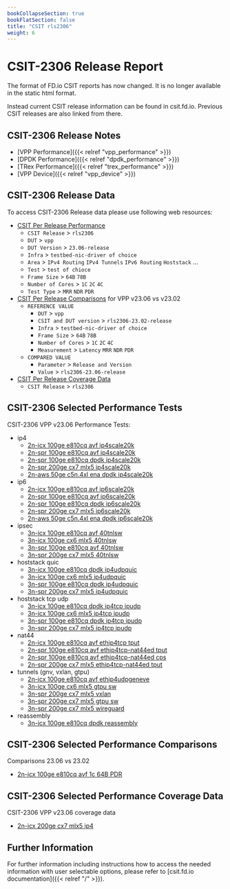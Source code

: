 ```yaml
---
bookCollapseSection: true
bookFlatSection: false
title: "CSIT rls2306"
weight: 6
---
```


# CSIT-2306 Release Report

The format of FD.io CSIT reports has now changed. It is no longer available
in the static html format.

Instead current CSIT release information can be found in csit.fd.io.
Previous CSIT releases are also linked from there.

## CSIT-2306 Release Notes

- [VPP Performance]({{< relref "vpp_performance" >}})
- [DPDK Performance]({{< relref "dpdk_performance" >}})
- [TRex Performance]({{< relref "trex_performance" >}})
- [VPP Device]({{< relref "vpp_device" >}})

## CSIT-2306 Release Data

To access CSIT-2306 Release data please use following web resources:

- [CSIT Per Release Performance](https://csit.fd.io/report/)
  - `CSIT Release` > `rls2306`
  - `DUT` > `vpp`
  - `DUT Version` > `23.06-release`
  - `Infra` > `testbed-nic-driver of choice`
  - `Area` > `IPv4 Routing` `IPv4 Tunnels` `IPv6 Routing` `Hoststack` ...
  - `Test` > `test of chioce`
  - `Frame Size` > `64B` `78B`
  - `Number of Cores` > `1C` `2C` `4C`
  - `Test Type` > `MRR` `NDR` `PDR`
- [CSIT Per Release Comparisons](https://csit.fd.io/comparisons/) for VPP
  v23.06 vs v23.02
  - `REFERENCE VALUE`
    - `DUT` > `vpp`
    - `CSIT and DUT version` > `rls2306-23.02-release`
    - `Infra` > `testbed-nic-driver of choice`
    - `Frame Size` > `64B` `78B`
    - `Number of Cores` > `1C` `2C` `4C`
    - `Measurement` > `Latency` `MRR` `NDR` `PDR`
  - `COMPARED VALUE`
    - `Parameter` > `Release and Version`
    - `Value` > `rls2306-23.06-release`
- [CSIT Per Release Coverage Data](https://csit.fd.io/coverage/)
  - `CSIT Release` > `rls2306`

## CSIT-2306 Selected Performance Tests

CSIT-2306 VPP v23.06 Performance Tests:

- ip4
  - [2n-icx 100ge e810cq avf ip4scale20k](https://csit.fd.io/report/#eNrtVstuwjAQ_JpwqRbZG4f00gM0_4FcZylRQ3BtEwFfX4OQNlFbiUpQLj74pRlrxzsayT5sHS09tS9ZscjKRYZlU8cpy-dPcXGtx1zMoLcWMJ_GnaOWtCfADhqzBynEO6GV9CyF-QTdr6CxCmbqDaQBCuvTKQ5vdEsoPsB1NXS1O5XA10uJb_UYrXeB0ahihPTkGBzJY5pdHwac30QzXzvSfCEqZyiQH4j5-W3MXjm9Id8cia_ErjBuYuMZkmZcJxzsAL00rKzOjH9yySaX_uaSvZ9LmLJ0vUv4qCxhytKtXLpjllTK0vUuqUdlSaUs3colzlJRTbqt25z_ekX1BWCVro4)
  - [2n-spr 100ge e810cq avf ip4scale20k](https://csit.fd.io/report/#eNrtVstOwzAQ_JpwQYvsjdNw4UDJfyDjbGlEmpq1iVS-HreqtIkAqUgtvfjgl2asHe9oJIe4ZXoO1D8U1bKolwXWXZumony8TQv3AUu1gNF7wPIu7Zh6soEABwieQSv1Sug13Wvl3sGOK-i8gYV5Ae2A4np_SiM42xOqN-ChhaHlfQl8Opb4Vk_Q9iMKmlTMkJFYwJk8ofn1bsL5TbTwLZOVC0m5QJHCRMzPbxP2iu2GQvdJciV1RXCXGi-QdvM6cecn6LFhdXNg_JNLPrv0N5f85VzCnKXTXcJrZQlzls7l0gWzZHKWTnfJXCtLJmfpXC5JlqrmZtjy5vDXq5ovlPOvWg)
  - [2n-spr 100ge e810cq dpdk ip4scale20k](https://csit.fd.io/report/#eNrtVkFOwzAQfE24oEXOxmm4cGjJP5CxFxo1Tc3aVCqvx60qbSLgEKmlFx_i2JpdzXhHIznEHdNLoP6pqFdFsyqw6Vxaimp5n37cB6zUAvbeA1YPacfUkwkEOEDwDKVS74S-pMdS2Q9w3m2g8xoW-hVKCxTXx1P6gjU9odoADw4Gx0cOfD5z_CAU1H1GQZOMCbInFnCiT8r8-jCq-VO1NBgmIx1JukCRwkjN75eT6jc2WwrdF0lLGovgNo1eoNJOeeLBj9DzxJr2VPFfPvns00yf_BV9wpynGT7hzfKEOU8X8-maedI5TzN80jfLk855uphPkqe6vRt2vD29--r2GxR2tCI)
  - [2n-spr 200ge cx7 mlx5 ip4scale20k](https://csit.fd.io/report/#eNrtVkFqwzAQfI17KVvstRyfemjqfwRV3jamsiNWqkny-iohsDZtD4akuehgWWJ2mdEOA_Jhx7TxZJ-zap3V6wzrro1LVr48xh9bj2W-gtE5wPIp7pgsaU-AA3jHgHn-QegKs69H0gF6u6-gcwpW6g0KAxS2p1P8vNGWMP8EHloYWj6R4OuF5AejoO1XEDTqmCEjsYAzgVLmtodJzd-ypUMzaWmJ2gUK5Cdyfr-dVL-z7sl3R5KWOBfBTRy-QIWZ84SDm6CXkdXNueLfnHLJqaVOuVs6hSlTS5zC-2UKU6au59RNM6VSppY4pe6XKZUydT2nJFNV8zDsuD-_AavmGw0uvhI)
  - [2n-aws 50ge c5n.4xl ena dpdk ip4scale20k](https://csit.fd.io/report/#eNrtl01OwzAQhU8TNmhQ7NQNGxYtuUdl4oFGTd2RbVqV0-NElSaBChWpJSy8yJ_ei2Yyn55G8WHncOWxfcrUMiuXmSwbE09ZsbiPF9d6WeRz2BOBLB7incMWtUeQFvTBg8rfUJBAq8GQ2UBDMxBKPL6AqAHDunuOh691izLfgLMGrHFdBfl8qvCtHKvmPbAamxgpe3QsjrpjG62PA8_ZntmsHWp2x7ZZCugHnZz_MHa_Or1F33wgv9IPhR11HPtArMeVwpEG6mleZdU7_oYRJUa_YkQ3YyRTji5mJCfKkUw5uhKjW-RoPkvb6AuhOJL_s4t-5kOJz8R7qOOTttClfOQk-Ukb6Dp8OD-qurM7t-3_i1T1CXgFjgk)
- ip6
  - [2n-icx 100ge e810cq avf ip6scale20k](https://csit.fd.io/report/#eNrtVstqwzAQ_Br3UrZIazvOpYcm_o-iypvG1HHUlWKafn2VEFibtpBC0lx00IsZsaMdBuTDlunZU_eYlYusWmRYtU2csvzpPi7ceczVDAbnAPOHuGPqyHgC7KG1H6CVeiV0muZa2XcwwwpaN4Nq_gLaAoX14RSHt6YjVG_AfQN9w4cSuDyV-FZP0GYXBI0qJshALOBEntDcej_i_CZa-IbJyIWoXKBAfiTm57cJe8VmQ779JLkSuyK4jY0XSNtpnbB3I_TUsKo-Mv7JJZdc-ptL7nouYcrS-S7hrbKEKUuXcumKWSpSls53qbhVloqUpUu5JFkq67t-y5vjX6-svwD4Z68S)
  - [2n-spr 100ge e810cq avf ip6scale20k](https://csit.fd.io/report/#eNrtVstqwzAQ_Br3UrZIazvOpYek_o-gypvG1HHUlWJIv75KCKxNW0ghaS466MWM2NEOA_Jhx7Ty1D1n5TKrlhlWbROnLF88xoU7j7maweAcYP4Ud0wdGU-APXjHoJV6I3Sa5lrZDzDDGlo3g2r-CtoChc3xFIe3piNU78B9A33DxxL4ci7xrZ6gzT4IGlVMkIFYwIk8obnNYcT5TbTwDZORC1G5QIH8SMzPbxP2ms2WfPtJciV2RXAbGy-QttM64eBG6LlhVX1i_JNLLrn0N5fc7VzClKXLXcJ7ZQlTlq7l0g2zVKQsXe5Sca8sFSlL13JJslTWD_2Ot6e_Xll_ASzUr94)
  - [2n-spr 100ge e810cq dpdk ip6scale20k](https://csit.fd.io/report/#eNrtVkFOwzAQfE24oEX2Jml64UDJP5CxFxo1TRfbVCqvx60qbSLgEKmlFx_i2JpdzXhHIznEnaeXQP1jUa-KZlVg07m0FOXTffr5PmCpFrBnBiwf0s5TTyYQ4ACBPWil3glZ01Ir-wGO3QY6XkCzfAVtgeL6eEpfsKYnVBvwg4PB-SMHPp85fhAK6j6joEnGBNmTF3CiT8p4fRjV_KlaGownIx1JukCRwkjN75eT6jdvthS6L5KWNBbBbRq9QNpOeeKBR-h5Yk17qvgvnzj7NNMnvqJPmPM0wye8WZ4w5-liPl0zT1XO0wyfqpvlqcp5uphPkqe6vRt2fnt699XtN68etKY)
  - [2n-spr 200ge cx7 mlx5 ip6scale20k](https://csit.fd.io/report/#eNrtVkFOwzAQfE24oEXJJqm5cGjJP5BxFhrhpNbaRC2vx60qbSLgEKmlFx_i2JpdzXhHI9mHHdOLJ_uU1ZtMbTJUXRuXrFzfxx9bj2W-gtE5wPIh7pgsaU-AA3jHgHn-TugKs1cj6QC93dfQuRWox1coDFDYHk_x80ZbwvwDeGhhaPlIgs9nkh-MgrafQdCoY4aMxALOBEqZ2x4mNX_Llg7NpKUlahcokJ_I-f12Uv3GuifffZG0xLkIbuLwBSrMnCcc3AQ9j0w1p4p_c8olp5Y65a7pFKZMLXEKb5cpTJm6nFNXzVSVMrXEqep2mapSpi7nlGSqbu6GHfenN2DdfAOqrL6W)
  - [2n-aws 50ge c5n.4xl ena dpdk ip6scale20k](https://csit.fd.io/report/#eNrtV8tOwzAQ_JpwQYvijVxz4UDJfyATLzRq6lq2KWq_vm5UaRPooUgJ5eBDXpqJdrKj0Sghbj29BuqeCrks1LJA1Zp0Kqrn-3TxXcCqXMDOOcDqId156kgHArSgvwLI8oOEE2Q1GGfW0LoFCCke30A0QHF1ek5HaHRHWK7BWwPW-NMEfDlP-DGOUfMZGU0iRsiOPIMjdUxzq_2Ac1Ezk7Unzewkm6FIYaDk8ocx-93rDYX2QPxKvxRmNGntA7AZT4p7N0DP-1J1z_gbj1z26Fceudk8wpyjqz3CG-UIc44m8miOHKncRt8dUv-pi1Ruosn8mSs_uYWu9Qdvkp_cQNP4w_mR9Z3d-k3_XyTrI3nWjpE``)
- ipsec
  - [3n-icx 100ge e810cq avf 40tnlsw](https://csit.fd.io/report/#eNrtmEtuwyAQQE_jbqqpbIzjbLpI6ntUBE8SJH8oUDfu6YvdSNiqKrVVsLtg449mgIGnJ43QplX4rLF6jLJ9lO8jkovSPqJ0d29fqtIkjTfQSQkkfbBfCitkGiFtQPALJHF8QiIT3CYxfwHWHYGrXpoWkizZHiDhgOYsJBVSI6exaSr9Bvb_MEwiGgMMNck2J15DU6phZfJ0XflLGS5avhoXtcXNIh0qF5xV7dLkuXc53-7F5TOFzA343KKLGtSTen66YTf-qFiNWryjm2Q8PpfBLaZJkM_XNr2cRK_nmBdjxrpMZWB6E6bSM1MSPPXAlKzqKQmeLs7Ut6c0eOqBKV3VUxo8XZypP09FLS6h7f0r0uH0_lvX-2uiQdKbEPXsaGh5PRAlazoaGt7FiXp2NLS7HojSNR0Nze7iRJ2jWXHXtKoe73qz4gMoCiw-)
  - [3n-icx 100ge cx6 mlx5 40tnlsw](https://csit.fd.io/report/#eNrtmM1OhDAQgJ8GL2YMlMJ68eDKexi2jLtN-GnauoJPb8FNBmJM1GzBQy_8ZKbttF--ZFJjO43PBuuHKNtHu33EdrJyjyh9vHUvXRuWxjmclQKW3rkvjTWWBiFtQYoekjg-IlOJ6POqh6buMxB6ULaDJEvuD5AIQHuSiktlUPDYtrV5A_d_GCeRrYUSDcvyo2igrfS4Mnu6rPylDIpWr5airrhF5IyagouqKU2dBsr5di-UX2osacDnFilq0czq-emGafyLLhs08h1pkun4KEM4TLOgWK5tBzWLXs5xV0wZ2zJVgelVmCrPTFnw1ANTtqmnLHi6OlPfnvLgqQemfFNPefB0dab-PJWN7EPb-1ek4-n9t67310SDpFch6tnR0PJ6IMq2dDQ0vKsT9exoaHc9EOVbOhqa3dWJkqNZcdN2upnuerPiA78JNZ4)
  - [3n-spr 100ge e810cq avf 40tnlsw](https://csit.fd.io/report/#eNrtmM1OhDAQgJ8GL2YMLWXZiwdX3sOUMrvbhJ_aVhSfXsBNCjEmarbgoRd-MtN22i9fMqmxrcYng9V9lB6i7BDRTJbDI0oeboeXrgxN4h10SgFN7oYvjRVyg5A0BRilgcTxCakiuCexeAbeHUHoXtkWSEr2BRABaM9SMakMChbbpjKvMPwX4yyyscDR0HR3EjU0pR6Xpo-Xpb_U4aLli3XRobpFpEPtgouyXZo69y7n-824AVwjdyM-9-iiFs2soJ_u2I0_al6jke_oJpnOz2WIAdQsKJZr217NopeDzPIpY2OqKlC9DlXlmyoNrvqgSrd1lQZX16fq3VUWXPVBlW3rKguurk_Vo6uylm-hBf4z1PH4_l0H_GumQdTrMPXtaWh_fTClm3oamt_1mfr2NLS-PpiyTT0Nje_6TJ2naX7TtLqe7oDT_ANkjjcG)
  - [3n-spr 200ge cx7 mlx5 40tnlsw](https://csit.fd.io/report/#eNrtmM1OxCAQgJ-mXsyYlsLWi4dd-x6GpeMuSX8IYG19etu6CW1MjMZFPHDpT2aAgS9fMsHYTuOTwfohYYekOCSkkNX0SPL97fTStSF5uoNeKSD53fSlsUZuEPKWg1EaSJqekKhMDEWP3EJTDwyEHpXtIGPZ_REyAWjPUlGpDAqa2rY2rzD9H-d5ZGuBoyFsdxINtJWeFyePl8U_VeKi1Yt10am-TaRH7YKbwl2aOo8u56vtuCFcI3djPnbpohbNqqTv7tmNf9a8QSPf0E2ynKDLEBOsVVBs17ajWkUvR1mUS0ZwsiqSvRZZ5Z8sic76IUtCO0uisyHI_oGzNDrrhywN7SyNzoYg69VZ2cghtsa_ADsf4D_sjH_MNQp7La7-fY1tsR-uJLCvsSkOwdW_r7El9sOVBvY1NsQhuDpfWXnTdrpZ7oxZ-Q4xpFRe)
- hoststack quic
  - [3n-icx 100ge e810cq dpdk ip4udpquic](https://csit.fd.io/report/#eNrlVctOwzAQ_JpwQYtsh5BeOLTkP5BjL8Sq27hep6J8PW5UsYmg1x6ai21pZvY1WplSH_Gd0L8W1aaoN4Wqnc1HUa4f8xU9qVK8wDEEUOVTfkX0qAmh3IMzXyCF-EQVJK6kMAewwW6h6ylR0mYLUq1EC9IApg5ceB5sOAzOtOcAOSSaroc20Dmfervk-5OcUTskRrN-hhwxMjirlWmhOzHnegcs0BE1K34bY0JCmtR0vU1WfES9Q3LfyLJxTMww2ZIJaObZ0ilM0Mv06mZk3Mg_Mtpj5nspaAE-_tfunfq5LDvv2c1lLeeNd7NqHvZ93I1_ZtX8ALrmCdg)
  - [3n-icx 100ge cx6 mlx5 ip4udpquic](https://csit.fd.io/report/#eNrlVUFuwyAQfI17qbYCXMe99NDE_4gw3taoOKYsjpy-vsSKurbaXHNwLoA0M8zujhAU-4B7QveaFdus3GaqtE1asvztMW3BkcrFBo7eg8qf0imgQ00I-QGsGUEK8YHKSzNumhE6NxbQ9hQpavMJUr2IGqQBjC1Y_zw0_muwpj7r041o2h5qT2c7tbvY_fFmtBkio0m_QI4YGFyUyjTfnphztQHm64CaBb99MSEizUq63iUr3oPukOw3smyaEjNMCmQGmqVbPPkZehleWU2M26RHRjuUwjgpaP0p_tftOtO8qzBXnOVdPcwbv8uiejj0oZv-yqL6AfuHCcg)
  - [3n-spr 100ge e810cq dpdk ip4udpquic](https://csit.fd.io/report/#eNrlVctugzAQ_Bp6qbayTSm59NCU_4iMvS0oJGy8JlLy9XVQ1AX1ccwhXGxLM7Ov0coc-4Abxu41K9ZZuc5M2fp0ZPnbY7pCxyZXL3AkApM_pVfADi0j5PsamAJopT7RkMaVVu4AnvwWmp4jR-u2oM1K1aAdYGygpefB02FoXX2JkGKia3qoiS8Jzfs14Y_sgvohCpr0M-SIQcBZsUKj5iScf1oQhQ1oRfLdmRAi8qSov_sUxUewO-T2jCIb5yQMl0yZgG6eLZ5ogl7HV1Yj41YOsrMdJn6nFS_Byd_6vVdHF2boXfu5sAW98X4W1cO-D7vx7yyqL3lpDXA)
  - [3n-spr 200ge cx7 mlx5 ip4udpquic](https://csit.fd.io/report/#eNrlVctugzAQ_Bp6qbayTQi99JCU_4iM2RZUE1yvQUm-Pg6KsqA-jjmEi21pZvY1WplC53FHaN-SbJvk20TlTRWPJN08x8tbUqlYw-AcqPQlvjxa1ISQ7jWQ86CE-ETlpDnkA-oArT1kUHcUKGjzBVK9ihKkAQw1NG7VV-67b0x5CRGDoqk7KB1dMqr3a8Yf6Rmt-sBo1M-QAT2Ds2qZ5uojc_7rgSXao2bNrTUmBKRJVX83yooPr1uk5oQsGwfFDBNtmYBmni0c3QS9zi8vRsbdPCSjLUphrBS0CC9_a_hhPV2apY_t6NKW9M47mhVP-8634x-aFWchkBQI)
- hoststack tcp udp
  - [3n-icx 100ge e810cq dpdk ip4tcp ipudp](https://csit.fd.io/report/#eNrlVctOwzAQ_JpwQYv8aBouHCj5D-TYWxLVbYzXrShfjxtVbCJUeoJDc7Etz4x3xyPLlPqIr4T-qShXRbUqVNW5PBT6-T5P0ZPSYgmHEEDph7yK6NEQgt5BZz9ACvGGKkh8lMK-gwtuA21PiZKxG5CLpWhAWsDUQhcWyYbmJPYu5HN64_ImxrWGJtCpqHo5F_3RAaNunxjNfU2QA0YGJw0zLbRH5ly2wQIT0bDi2x0TEtKopyteWbaOZovUfSJrhwtjhs3hjEA7LZmOYYSer7CqB8Y_JEnWeJTWS0FzCfQ3y7eR697N54Ve8nozSc7thV6x_Pe5lvXdro_b4S8t6y_g7REe)
  - [3n-icx 100ge cx6 mlx5 ip4tcp ipudp](https://csit.fd.io/report/#eNrlVcFuwyAM_ZrsMnkC0iSnHdblPyYC7hKNNAjTKt3Xj0bVnGjqeuqluQDiPWM_P1lQHAJ-ELrXrNhm1TZTVWfTkuVvz2kLjlQuSjh6Dyp_SaeADjUh5HvozAhSiE9UXpqxtCP0biygHShS1OYL5KYUDUgDGFvo_CYa35xjnfXpmUHbdIlhl0Pj6ZxTvV9y_imAUXuIjKayFsgRA4OLepnm2xNzrqpgvg6oOeBXHBMi0qykG1I5bBd0j9R9I8dO_WKGSdbMQLNMGU9-hl46WNUT4_4-ktEOpXFS0Ers_E_xQ7h6sKuZzmtSH8XHlU3nDcX3d7Won_ZD6Kc_tKh_AANWEQ4)
  - [3n-spr 100ge e810cq dpdk ip4tcp ipudp](https://csit.fd.io/report/#eNrlVUFuwyAQfI17qbYCO4576SGp_1Fh2NRWSLxlSaT09SVW1LVVNTm1h_gCiJlhdxghOPYB3xj9S1aus2qd5VXn0pAVq8c0Bc95oZZwJIK8eEqrgB4NIxT7BpgCaKXeMSeNz1rZD3DkttD2HDkauwW9WKoGtAWMLXS0iJaas9o7Sgf1xqVNDJsCGuJz1fz1UvVHC4K6QxQ0NTZBjhgEnHQsNGpPwrniQxQmoBHJtz0hRORRUzfMimwTzA65-0TRDjcmDJviGYF2WjKeaIRe7rCqB8Z_ZMnWeNTWa8WzifSa5ztJ9uBm9Ep_M3s_Wc7uld7w_PfJlvXDvg-74U8t6y_oFxS2)
  - [3n-spr 200ge cx7 mlx5 ip4tcp ipudp](https://csit.fd.io/report/#eNrlVUFuwyAQfI17qbbCEMenHpr6HxWGTW0Vx4glVpLXh1hR11bV5NQe4gsgZobdYYSg2Af8IHSvWbHJyk0my9amIVNvz2kKjqQSaxi8B6le0iqgQ00IaqeBfAApxCdKn5tDOaCO0LlDAU1PkaI2X5Cv1qKG3ADGBlq_isbXF7mzPp3Ua5s2MWwV1J4uZeX7teyPHhi1-8ho6myGDBgYnLXMNN8cmXPLCEt0QM2ab39MiEiTru64Zdk26A6pPSFrxytjhkkBTUAzLxmPfoJeL7GsRsa_pElGO8yNywUtJ9Rbph8l271d0kv9ze0Dpbm8l3rH9N9nW1RPuz50499aVGf85RtO)
- nat44
  - [2n-icx 100ge e810cq avf ethip4tcp tput](https://csit.fd.io/report/#eNrtVl1PhDAQ_DX4Ytb0gxZ88MGT_2G4sickd9za9ojnr7ecJIUoiYlGI-GllM4su9PJJDh_tPjocH-XqE2SbRKRNVVYEnl_HR5274RkGjoiEPIm7CzusXQIooXGvABn7AkFccw5M89QdjtoKO2Pt8ANoK_DqzfUn277upozkQJpCU6nigvwdPLQVrZvKh6Gph8miGh18hENc02QDm0EJwNHGtXnEWdORuSXFstYEHREyKMbDfNFsbF8Z8sDuuYV4zf6i4sEE8wZYWba2Z9phA5XmBUXxp85SauT33WSft9JLfNBHWdS8Nulx_JzvctJ5oyftPr5L_OplZL6XV_KRZ7pfNn5nNG7mHzO-Umrnz-aT1VctUd7uPzbquINdw_s1g)
  - [2n-spr 100ge e810cq avf ethip4tcp-nat44ed tput](https://csit.fd.io/report/#eNrtVl1PhDAQ_DX4Ytb0gxZ88MGT_2Eq7AkJx61tj-T89ZaTpBAlMdFoJLwAZabdnZ1MUuePFh8dtneJ2iXZLhFZU4VHIu-vw8u2TkimoScCIW_Cl8UWjUMQHTiywBl7RkEcc87KFzD9HhpKh99PwEtAX4elLwk649MUK6g5EymQluB0qrgATycPXWWHouJhLPqhg4hWJx_R0NcM6dFGcNZwpFF9nnCWZES-sWjihiAnQh7dpJkvio3b99Yc0DWvGM8YBhcJZTBngpXzyv5ME3QcYVZcGH_mJG1OftdJ-n0ntcxHdZxJwW_XHsvP9a4nmQt-0ubnv8ynVkrqd30pF3mm83Xnc0HvavK55Cdtfv5oPlVx1R3t4XK3VcUbnCbrMg)
  - [2n-spr 100ge e810cq avf ethip4tcp-nat44ed cps](https://csit.fd.io/report/#eNrtlt1KxDAQhZ-m3shI_lsv9sK17yGxnbWFbndMYmF9euNaSItdEBTFsjdNy5l05uTjQHw4OHzw2G0yvc3ybSbyto6PTN5dx8V1XkhmYCACIW_im8MOrUcQPXhywBl7QkEcC86qZ7DDDlpSYNQj8AowNPErVAS9DUphDQ1nQgEZCd4ozQVU5KGv3XtLcT-2_NQ_qfVLSGqcaqYM6JI4GzeVUXOc1JwzkeqtQ5s2RDdJCugnw3zNa9q9c3aPvn3F9It4akmvIpgk8WreNxxpoo4HmJenij-iSBeK36NIv07RyGK0xpkU_HblcVy0u5ZELrOkC8v_l0ujtTQf5hQXRW6KVedy2e5KcnmGJV1Y_mAudXnVH9z-dIfV5RtGI-MK)
  - [2n-spr 200ge cx7 mlx5 ethip4tcp-nat44ed tput](https://csit.fd.io/report/#eNrtlt1qhDAQhZ_G3pQp-THRXvSiW9-jpDqtgrpDkpXdPn2zWyFKKxRaWCre-MOZcebk44DO7y0-O2wfErVLsl0isqYKl0Q-3oabbZ2QTMNABELehSeLLRqHIHpwZEEw9oaCeHnMBjQeuvaooKEUOGMvwEtAX4dXXxL0xqcpVlBzJlIgLcHpVHEBng4e-sqex4qnceyXHaJaHXxUw2YzZUAbxdnKsYzq06Rm2UjsMBZNbAmGouTRTdb5od3Y_mpNh655x_iN89HFgjIAmmjlfLI_0UQdDzErLhVXpEkbzd_TpGvQ1DIf_XEmBb9ffzy_d7ymhC4wpY3pv82pVkrqT4cpF3mm87XndMHxinK6xJQ2pn-cU1Xc9HvbXf55VfEBRW_56g)
- tunnels (gnv, vxlan, gtpu)
  - [2n-icx 100ge e810cq avf ethip4udpgeneve](https://csit.fd.io/report/#eNrtmFFrgzAQxz-Nexk3TIxxL3to5_coVq-tYNMsidL20y8W4XRjsIexQtIXI_7vcnf580OIdSeDG4vdW5Kvk2Kd8KJt_CPJVs9-MZ3lWSph0Bp49uLfDHZYWQSuoK3PwNJ0j1wzfGVp_QHVsINWi43rlcLOghRbYDWgO_ivMK19o_eocEBg0geOCdtxS9WYsTJ_nyp_a4PUpnek-uYWyoCGxEXXFKYPl1nMT7NQfGWwooTZiBTi0M6a-tXIlLwz1RFte0XawZ8d6bW3iSRWL8u6i56p0zkW5S3ivp7qh6d_4qm-r6fxYRo6pfFBGjijPI_vZ7qcOUROv7iqH66GwKqIjlQROKciOkpF4IzK-CCVoVMq48NU_ienefmkTuZ4u0vKy0_aCie_)
  - [3n-icx 100ge cx6 mlx5 gtpu sw](https://csit.fd.io/report/#eNrtlkFugzAQRU9DN9VUYAysumjCPSJipgmScUa2SUlPXxNFGlDbRao02XiDkf-3Z-ynL9n5g8WNQ_2aFKukWiWi6trwSfK35zBY7USelnAkApG_hD-LGhuHkBvo1AhZmu5QUKbGsh2h12MBHcmNH4xB7aCUW8gUoN-H2Z2nwX1M-nbawbR2KiTWl0LfqrLaDp7V0MtCOaJlcdEk22h_Ys-vrbO_sdjwgtmJ2OLRzZr66YTsfbdNj677RF4QboZ1FSCwlKllFX-imXq5tqo-O-5KjCKxvxCj_ycmYsauIyYenTERM3ZLYnfImIwZu46YfHTGZMzYLYlxxor6yRxsf34zFvUXjV3cHg)
  - [3n-spr 200ge cx7 mlx5 vxlan](https://csit.fd.io/report/#eNrtVcFuwjAM_Zrugjy1KaUnDrD-B0pTDyqlwXJCVfb1BKjkVtN24YCEuCRRnl_s5ycrPhwZdx7tOim2SblNVNk2cUnyzSJubL3K0xX0RKDyz3hitKg9Qu40eGJQabpHRZkZyh51gM4OBbS03IWTc2g9rJY1ZAYwHOJtP1jtwKq6qeMjnTaWHbiGrxnV15jxV3pBm1MQNBY1Q3pkAWfVShgdzhLznwahaEYtnIk0CQnoJ3X9LVUY36w79O0PCi02SnATbREoM_Nc4UwTdOxfWd0inuMhvT18yEN6joeDuQp78Qm8i3yp2Rt9o7dvD89bUX24I3e3_6-oLg1S_ds)
  - [3n-spr 200ge cx7 mlx5 gtpu sw](https://csit.fd.io/report/#eNrtlsGKgzAQhp_GvSyzaIz1tIft-h4l1dlWiOmQRLft0zeWwii7LHQp0kMuRvz_cSb5-CHOHyxuHOr3pFgn5ToRZduER5J_vIbFaifydAUDEYj8LbxZ1KgcQm4UOLIg0nSHgrL6WA6oPHT6WEBLcuN7Y1A7WMktZDWg34evO0-9-x717fgT09ixl_i89frRmNWm96yGcWbKgJbF2Zxso_2JPX9NzyXKouKayabY4tFN5vptk-z9sqpD156RC8LhsF4HFCxl9byLP9FEvZ1cWV0dS3OjyO2f3GgRbiLm7W5u4gnyJmLeHsxtmbzJmLe7ucknyJuMeXswN85bUb2Yg-2u98qiugCXaut-)
  - [3n-spr 200ge cx7 mlx5 wireguard](https://csit.fd.io/report/#eNrtl0FugzAQRU9DN5Ur24TCpouk3CNy8DRBMo41NiTp6WNQpAFVqrqoGinuBhD_DzPjr7fAhyPC1oN5y4pNVm4yWbY6XrJ8_RxvaLzM-SsbnGMyf4lPCAaUB5ZbxbxDJjnfg3SiOZcDqMA6cy5Y61bb0FsLxjNRiGrHRMMgHOL7XrtTi7DvFWrBOQ_W-NNYsBu_ajWOzeX7rfmXSUjVfSA1zrdQBkASF4OTzR0u5PluHSpRCIpqZluSJYCfzfWDnan0A1UHvv0Eqp8OjxxNDGsmNsu24eJm6u0oy3py3D1Z95_sbyXr7pxsgsgmQWyCwCbAa3K0JsBqcqQ-PqdVapxWj89plRqn1R9zWtRP9ojd9O9a1FdcSTlU)
- reassembly
  - [3n-icx 100ge e810cq dpdk reassembly](https://csit.fd.io/report/#eNrtVkFugzAQfA29VFthAyGXHpLyjwrMNrEKxvW6aenr69BIC6p6qUTCgYttecar2R2NZPKdw2fC5jHK9lG-j2Su67BEye4-bK4hmcQbOFkLMnkIJ4cNloSQGNDqE0QcH1BagVsRqzeobf0KyvXWdyAysa1AKEB_1DbVllAFeuxNQx8QbqpzHW08lEgy2xxUG6qXRNhWTQ-mdmcd8umi45coRut3z2iQOkFO6Bic9MA0e-yZ83dn_KAMQvnFT8OMeqSRoH-1z8VeXNki6S_kisNkmaGChSNQTYX43o7Qy1TzYmAsyW-7-j2D33Zuv-Wa7-v6LW-bb7nme0l-z57vdM33df1Ob5vvdM33kvzmfGfFnelcO_zTs-IbpihUvQ)

## CSIT-2306 Selected Performance Comparisons

Comparisons 23.06 vs 23.02
- [2n-icx 100ge e810cq avf 1c 64B PDR](https://csit.fd.io/comparisons/#eNqNkEsOgjAQhk-DG1JTioAbFyoHMMYLNGUwJFDqtBD19LY8LCQuTJq0M_83j_4aahAGikOQnQKWIZSAIAXYdxAfwzGrwUzxDTsrncMh6SqrVq7QoptRe_VKuWDkrdIDehFrzWKaEhZvKSNou3ENHq9kidzTTJJKPElE6R2YimAfUfEgvC99hWjxu3bidonOLkzySS-x0dV7jaS704ox5qXWxCW_TkQ2nHlWozj-4ZKleANm-XFvxIj0vO7gty_p0pdh_ka22Bzcakn-AeXRdNc)

## CSIT-2306 Selected Performance Coverage Data

CSIT-2306 VPP v23.06 coverage data
- [2n-icx 200ge cx7 mlx5 ip4](https://csit.fd.io/coverage/#eNpVjsEOwiAQRL8GLwaDi5RTD9b-hyG4sSRICSDSv29JD9TLJjNvZjMRLepkZtcTORCQwcbtEn4_7wI466oBj2q8vqnR7P0fyRgaBH5hHQ3bdxWxxfy0HDKOGl0oMPZG8FddZEaV6McW0RoqoGoV429VyPEUp_n3tCqh00tPRN1-tGpKjCsrcD2n)

## Further Information

For further information including instructions how to access the needed
information with user selectable options, please refer to
[csit.fd.io documentation]({{< relref "/" >}}).
